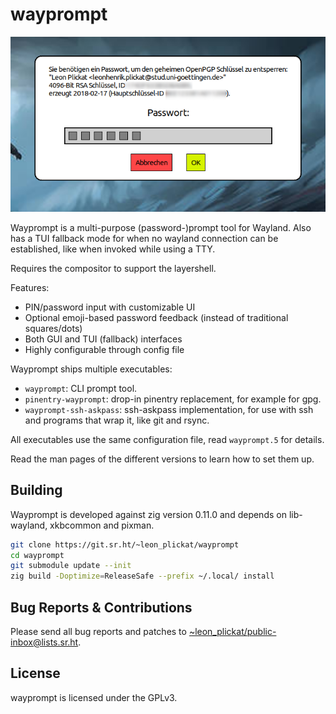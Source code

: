 # wayprompt

![wayprompt](.meta/wayprompt.png)

Wayprompt is a multi-purpose (password-)prompt tool for Wayland.
Also has a TUI fallback mode for when no wayland connection can be established,
like when invoked while using a TTY.

Requires the compositor to support the layershell.

Features:
- PIN/password input with customizable UI
- Optional emoji-based password feedback (instead of traditional squares/dots)
- Both GUI and TUI (fallback) interfaces
- Highly configurable through config file

Wayprompt ships multiple executables:

* `wayprompt`: CLI prompt tool.
* `pinentry-wayprompt`: drop-in pinentry replacement, for example for gpg.
* `wayprompt-ssh-askpass`: ssh-askpass implementation, for use with ssh and
  programs that wrap it, like git and rsync.

All executables use the same configuration file, read `wayprompt.5` for details.

Read the man pages of the different versions to learn how to set them up.


## Building

Wayprompt is developed against zig version 0.11.0 and depends on lib-wayland,
xkbcommon and pixman.

```sh
git clone https://git.sr.ht/~leon_plickat/wayprompt
cd wayprompt
git submodule update --init
zig build -Doptimize=ReleaseSafe --prefix ~/.local/ install
```


## Bug Reports & Contributions

Please send all bug reports and patches to
[~leon_plickat/public-inbox@lists.sr.ht](mailto:~leon_plickat/public-inbox@lists.sr.ht).


## License

wayprompt is licensed under the GPLv3.
